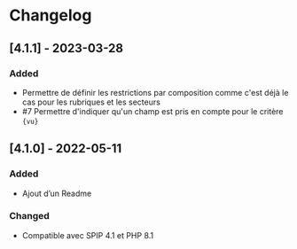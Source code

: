 # Changelog

## [4.1.1] - 2023-03-28

### Added

- Permettre de définir les restrictions par composition comme c'est déjà le cas pour les rubriques et les secteurs
- #7 Permettre d'indiquer qu'un champ est pris en compte pour le critère `{vu}`

## [4.1.0] - 2022-05-11

### Added

- Ajout d’un Readme

### Changed

- Compatible avec SPIP 4.1 et PHP 8.1
